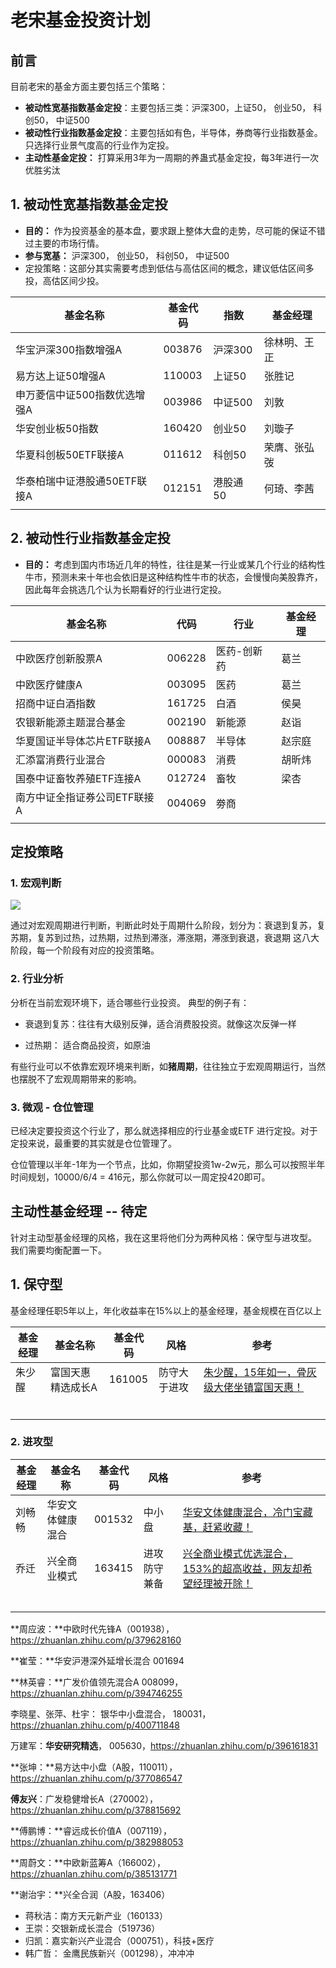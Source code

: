 # 老宋基金投资计划

## 前言

目前老宋的基金方面主要包括三个策略：

- **被动性宽基指数基金定投**：主要包括三类：沪深300，上证50， 创业50， 科创50， 中证500
- **被动性行业指数基金定投**：主要包括如有色，半导体，券商等行业指数基金。 只选择行业景气度高的行业作为定投。
- **主动性基金定投：** 打算采用3年为一周期的养蛊式基金定投，每3年进行一次优胜劣汰

## 1. 被动性宽基指数基金定投

- **目的：** 作为投资基金的基本盘，要求跟上整体大盘的走势，尽可能的保证不错过主要的市场行情。
- **参与宽基：** 沪深300， 创业50， 科创50， 中证500
- 定投策略：这部分其实需要考虑到低估与高估区间的概念，建议低估区间多投，高估区间少投。

| 基金名称              | 基金代码   | 指数    | 基金经理   |
| ----------------- | ------ | ----- | ------ |
| 华宝沪深300指数增强A      | 003876 | 沪深300 | 徐林明、王正 |
| 易方达上证50增强A        | 110003 | 上证50  | 张胜记    |
| 申万菱信中证500指数优选增强A  | 003986 | 中证500 | 刘敦     |
| 华安创业板50指数         | 160420 | 创业50  | 刘璇子    |
| 华夏科创板50ETF联接A     | 011612 | 科创50  | 荣膺、张弘弢 |
| 华泰柏瑞中证港股通50ETF联接A | 012151 | 港股通50 | 何琦、李茜  |
|                   |        |       |        |

## 2. 被动性行业指数基金定投

- **目的：** 考虑到国内市场近几年的特性，往往是某一行业或某几个行业的结构性牛市，预测未来十年也会依旧是这种结构性牛市的状态，会慢慢向美股靠齐，因此每年会挑选几个认为长期看好的行业进行定投。

| 基金名称             | 代码     | 行业     | 基金经理 |
| ---------------- | ------ | ------ | ---- |
| 中欧医疗创新股票A        | 006228 | 医药-创新药 | 葛兰   |
| 中欧医疗健康A          | 003095 | 医药     | 葛兰   |
| 招商中证白酒指数         | 161725 | 白酒     | 侯昊   |
| 农银新能源主题混合基金      | 002190 | 新能源    | 赵诣   |
| 华夏国证半导体芯片ETF联接A  | 008887 | 半导体    | 赵宗庭  |
| 汇添富消费行业混合        | 000083 | 消费     | 胡昕炜  |
| 国泰中证畜牧养殖ETF连接A   | 012724 | 畜牧     | 梁杏   |
| 南方中证全指证券公司ETF联接A | 004069 | 劵商     |      |
|                  |        |        |      |

## 定投策略

### 1. 宏观判断

![](H:\BigWorks\KnowledgeSystem\股票投资\基金与ETF投资\image\周期_1.jpg)

通过对宏观周期进行判断，判断此时处于周期什么阶段，划分为：衰退到复苏，复苏期，复苏到过热，过热期，过热到滞涨，滞涨期，滞涨到衰退，衰退期 这八大阶段，每一个阶段有对应的投资策略。

### 2. 行业分析

分析在当前宏观环境下，适合哪些行业投资。 典型的例子有：

- 衰退到复苏：往往有大级别反弹，适合消费股投资。就像这次反弹一样

- 过热期： 适合商品投资，如原油

有些行业可以不依靠宏观环境来判断，如**猪周期**，往往独立于宏观周期运行，当然也摆脱不了宏观周期带来的影响。

### 3. 微观 - 仓位管理

已经决定要投资这个行业了，那么就选择相应的行业基金或ETF 进行定投。对于定投来说，最重要的其实就是仓位管理了。 

仓位管理以半年-1年为一个节点，比如，你期望投资1w-2w元，那么可以按照半年时间规划，10000/6/4 = 416元，那么你就可以一周定投420即可。











## 主动性基金经理 --  待定

针对主动型基金经理的风格，我在这里将他们分为两种风格：保守型与进攻型。 我们需要均衡配置一下。

## 1. 保守型

基金经理任职5年以上，年化收益率在15%以上的基金经理，基金规模在百亿以上

| 基金经理 | 基金名称      | 基金代码   | 风格     | 参考                                                               |
| ---- | --------- | ------ | ------ | ---------------------------------------------------------------- |
| 朱少醒  | 富国天惠精选成长A | 161005 | 防守大于进攻 | [朱少醒，15年如一，骨灰级大佬坐镇富国天惠！](https://zhuanlan.zhihu.com/p/379302974) |
|      |           |        |        |                                                                  |
|      |           |        |        |                                                                  |
|      |           |        |        |                                                                  |
|      |           |        |        |                                                                  |
|      |           |        |        |                                                                  |
|      |           |        |        |                                                                  |

### 2. 进攻型

| 基金经理 | 基金名称     | 基金代码   | 风格     | 参考                                                                         |
| ---- | -------- | ------ | ------ | -------------------------------------------------------------------------- |
| 刘畅畅  | 华安文体健康混合 | 001532 | 中小盘    | [华安文体健康混合，冷门宝藏基，赶紧收藏！](https://zhuanlan.zhihu.com/p/383841260)             |
| 乔迁   | 兴全商业模式   | 163415 | 进攻防守兼备 | [兴全商业模式优选混合，153%的超高收益，网友却希望经理被开除！](https://zhuanlan.zhihu.com/p/387097901) |
|      |          |        |        |                                                                            |
|      |          |        |        |                                                                            |
|      |          |        |        |                                                                            |
|      |          |        |        |                                                                            |
|      |          |        |        |                                                                            |

**周应波：**中欧时代先锋A（001938），https://zhuanlan.zhihu.com/p/379628160

**崔莹：**华安沪港深外延增长混合 001694

**林英睿：**广发价值领先混合A 008099， https://zhuanlan.zhihu.com/p/394746255

李晓星、张萍、杜宇： 银华中小盘混合， 180031， https://zhuanlan.zhihu.com/p/400711848

万建军：**华安研究精选**， 005630，https://zhuanlan.zhihu.com/p/396161831

**张坤：**易方达中小盘（A股，110011），https://zhuanlan.zhihu.com/p/377086547

**傅友兴**：广发稳健增长A（270002），https://zhuanlan.zhihu.com/p/378815692

**傅鹏博：**睿远成长价值A（007119），https://zhuanlan.zhihu.com/p/382988053

**周蔚文：**中欧新蓝筹A（166002），https://zhuanlan.zhihu.com/p/385131771

**谢治宇：**兴全合润（A股，163406）

- 蒋秋洁：南方天元新产业（160133）
- 王崇：交银新成长混合（519736）
- 归凯：嘉实新兴产业混合（000751），科技+医疗
- 韩广哲： 金鹰民族新兴（001298），冲冲冲